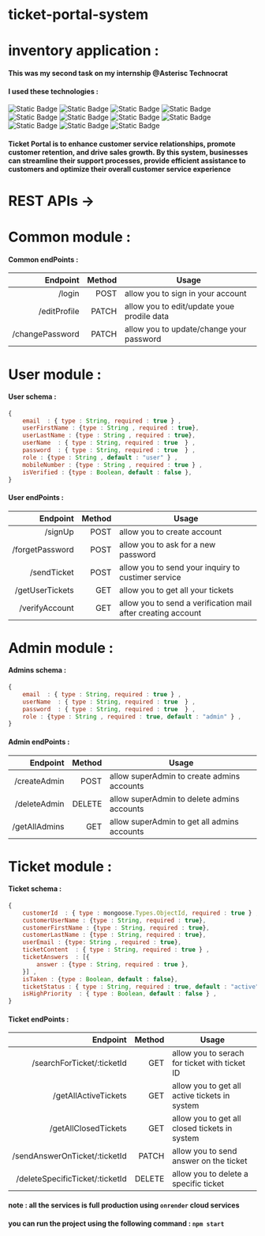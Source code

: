 # ticket-portal-system

# inventory application : 

#### This was my second task on my internship @Asterisc Technocrat 

#### I used these technologies :
![Static Badge](https://img.shields.io/badge/5.1.1-bcrypt-red)
![Static Badge](https://img.shields.io/badge/16.3.1-dotenv-yellow)
![Static Badge](https://img.shields.io/badge/4.18.2-express-blue)
![Static Badge](https://img.shields.io/badge/17.10.1-joi-green)
![Static Badge](https://img.shields.io/badge/9.0.2-jsonwebtoken-purple)
![Static Badge](https://img.shields.io/badge/7.0.4-mongoose-white)
![Static Badge](https://img.shields.io/badge/20.5.0-node-darkgreen)
![Static Badge](https://img.shields.io/badge/6.9.4-nodemailer-orange)
![Static Badge](https://img.shields.io/badge/3.0.1-nodemon-09c)
![Static Badge](https://img.shields.io/badge/socket.io-4.7.2-03E)
![Static Badge](https://img.shields.io/badge/easy_rbac-3.2.0-08A)


#### Ticket Portal is to enhance customer service relationships, promote customer retention, and drive sales growth. By this system, businesses can streamline their support processes, provide efficient assistance to customers and optimize their overall customer service experience

# REST APIs -> 

# Common module :

#### Common endPoints : 

|Endpoint|Method|Usage
|-------:|-----:|-----
|/login|POST|allow you to sign in your account
|/editProfile|PATCH|allow you to edit/update youe prodile data
|/changePassword|PATCH|allow you to update/change your password


# User module :

#### User schema : 

```JavaScript
{
    email  : { type : String, required : true } , 
    userFirstName : {type : String , required : true},
    userLastName : {type : String , required : true},
    userName  : { type : String, required : true  } , 
    password  : { type : String, required : true  } , 
    role : {type : String , default : "user" } ,
    mobileNumber : {type : String , required : true } ,
    isVerified : {type : Boolean, default : false },
}

```

#### User endPoints : 

|Endpoint|Method|Usage
|-------:|-----:|-----
|/signUp|POST|allow you to create account 
|/forgetPassword|POST|allow you to ask for a new password
|/sendTicket|POST|allow you to send your inquiry to custimer service 
|/getUserTickets|GET|allow you to get all your tickets 
|/verifyAccount|GET|allow you to send a verification mail after creating account


# Admin module :

#### Admins schema : 

```JavaScript
{
    email  : { type : String, required : true } , 
    userName  : { type : String, required : true  } , 
    password  : { type : String, required : true  } , 
    role : {type : String , required : true, default : "admin" } ,
}

```

#### Admin endPoints : 

|Endpoint|Method|Usage
|-------:|-----:|-----
|/createAdmin|POST|allow superAdmin to create admins accounts 
|/deleteAdmin|DELETE|allow superAdmin to delete admins accounts  
|/getAllAdmins|GET|allow superAdmin to get all admins accounts  


# Ticket module :

#### Ticket schema : 

```JavaScript
{
    customerId  : { type : mongoose.Types.ObjectId, required : true } , 
    customerUserName : {type : String, required : true},
    customerFirstName : {type : String, required : true},
    customerLastName : {type : String, required : true},
    userEmail : {type: String , required : true},
    ticketContent  : { type : String, required : true } , 
    ticketAnswers  : [{
        answer : {type : String, required : true },
    }] , 
    isTaken : {type : Boolean, default : false},
    ticketStatus : { type : String, required : true, default : "active"} , // ( active , closed )
    isHighPriority  : { type : Boolean, default : false } , 
}

```

#### Ticket endPoints : 

|Endpoint|Method|Usage
|-------:|-----:|-----
|/searchForTicket/:ticketId|GET|allow you to serach for ticket with ticket ID 
|/getAllActiveTickets|GET|allow you to get all active tickets in system 
|/getAllClosedTickets|GET|allow you to get all closed tickets in system 
|/sendAnswerOnTicket/:ticketId|PATCH|allow you to send answer on the ticket 
|/deleteSpecificTicket/:ticketId|DELETE|allow you to delete a specific ticket  








#### note : all the services is full production using `onrender` cloud services
#### you can run the project using the following command : `npm start`

